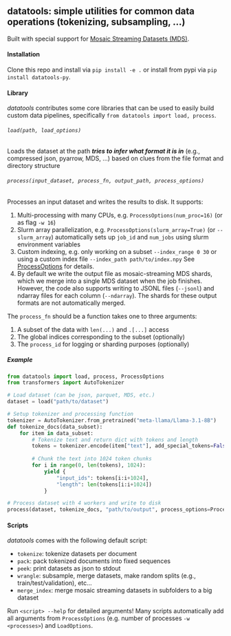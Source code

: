 ## datatools: simple utilities for common data operations (tokenizing, subsampling, ...)

Built with special support for [Mosaic Streaming Datasets (MDS)](https://docs.mosaicml.com/projects/streaming/en/stable/index.html).

#### Installation

Clone this repo and install via `pip install -e .` or install from pypi via `pip install datatools-py`.

#### Library

*datatools* contributes some core libraries that can be used to easily build custom data pipelines, specifically `from datatools import load, process`.

###### `load(path, load_options)` 
Loads the dataset at the path _**tries to infer what format it is in**_ (e.g., compressed json, pyarrow, MDS, ...) based on clues from the file format and directory structure

###### `process(input_dataset, process_fn, output_path, process_options)`

Processes an input dataset and writes the results to disk. It supports:
1. Multi-processing with many CPUs, e.g. `ProcessOptions(num_proc=16)` (or as flag `-w 16`)
2. Slurm array parallelization, e.g. `ProcessOptions(slurm_array=True)` (or `--slurm_array`) automatically sets up `job_id` and `num_jobs` using slurm environment variables
3. Custom indexing, e.g. only working on a subset `--index_range 0 30` or using a custom index file `--index_path path/to/index.npy`
See [ProcessOptions](https://github.com/CodeCreator/datatools/blob/main/datatools/process.py#L30) for details.
4. By default we write the output file as mosaic-streaming MDS shards, which we merge into a single MDS dataset when the job finishes. However, the code also supports writing to JSONL files (`--jsonl`) and ndarray files for each column (`--ndarray`). The shards for these output formats are not automatically merged.

The `process_fn` should be a function takes one to three arguments:
1. A subset of the data with `len(...)` and `.[...]` access
2. The global indices corresponding to the subset (optionally)
3. The `process_id` for logging or sharding purposes (optionally)

##### Example

```python
from datatools import load, process, ProcessOptions
from transformers import AutoTokenizer

# Load dataset (can be json, parquet, MDS, etc.)
dataset = load("path/to/dataset")

# Setup tokenizer and processing function
tokenizer = AutoTokenizer.from_pretrained("meta-llama/Llama-3.1-8B")
def tokenize_docs(data_subset):
    for item in data_subset:
        # Tokenize text and return dict with tokens and length
        tokens = tokenizer.encode(item["text"], add_special_tokens=False)
        
        # Chunk the text into 1024 token chunks
        for i in range(0, len(tokens), 1024):
            yield {
                "input_ids": tokens[i:i+1024],
                "length": len(tokens[i:i+1024])
            }

# Process dataset with 4 workers and write to disk
process(dataset, tokenize_docs, "path/to/output", process_options=ProcessOptions(num_proc=4))
```

#### Scripts

*datatools* comes with the following default script:

* `tokenize`: tokenize datasets per document
* `pack`: pack tokenized documents into fixed sequences
* `peek`: print datasets as json to stdout
* `wrangle`: subsample, merge datasets, make random splits (e.g., train/test/validation), etc...
* `merge_index`: merge mosaic streaming datasets in subfolders to a big dataset

Run `<script> --help` for detailed arguments! Many scripts automatically add all arguments from `ProcessOptions` (e.g. number of processes `-w <processes>`) and `LoadOptions`.
